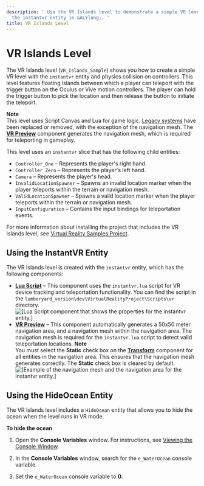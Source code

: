 ```yaml
---
description: ' Use the VR Islands level to demonstrate a simple VR level that uses
  the instantvr entity in &ALYlong;. '
title: VR Islands Level
---
```

# VR Islands Level<a name="sample-level-vr-islands"></a>

The VR Islands level \(`VR_Islands_Sample`\) shows you how to create a simple VR level with the `instantvr` entity and physics collision on controllers\. This level features floating islands between which a player can teleport with the trigger button on the Oculus or Vive motion controllers\. The player can hold the trigger button to pick the location and then release the button to initiate the teleport\.

**Note**  
This level uses Script Canvas and Lua for game logic\. [Legacy systems](https://docs.aws.amazon.com/lumberyard/latest/legacyreference/introduction.html) have been replaced or removed, with the exception of the navigation mesh\. The **[VR Preview](component-vrpreview-component.md)** component generates the navigation mesh, which is required for teleporting in gameplay\.

This level uses an `instantvr` slice that has the following child entities:
+ `Controller_One` – Represents the player's right hand\.
+ `Controller_Zero` – Represents the player's left hand\. 
+ `Camera` – Represents the player's head\. 
+ `InvalidLocationSpawner` – Spawns an invalid location marker when the player teleports within the terrain or navigation mesh\.
+ `ValidLocationSpawner` – Spawns a valid location marker when the player teleports within the terrain or navigation mesh\.
+ `InputConfiguration` – Contains the input bindings for teleportation events\.

For more information about installing the project that includes the VR Islands level, see [Virtual Reality Samples Project](sample-project-virtual-reality.md)\.

## Using the InstantVR Entity<a name="sample-level-vr-islands-using-instantvr-entity"></a>

The VR Islands level is created with the `instantvr` entity, which has the following components:
+ **[Lua Script](component-lua-script.md)** – This component uses the `instantvr.lua` script for VR device tracking and teleportation functionality\. You can find the script in the `lumberyard_version\dev\VirtualRealityProject\Scripts\vr` directory\.  
![\[Lua Script component that shows the properties for the instantvr entity.\]](/images/userguide/instantvr-lua-script-component-example.png)
+ **[VR Preview](component-vrpreview-component.md)** – This component automatically generates a 50x50 meter navigation area, and a navigation mesh within the navigation area\. The navigation mesh is required for the `instantvr.lua` script to detect valid teleportation locations\. 
**Note**  
You must select the **Static** check box on the **[Transform](component-transform.md)** component for all entities in the navigation area\. This ensures that the navigation mesh generates correctly\. The **Static** check box is cleared by default\.  
![\[Example of the navigation mesh and the navigation area for the instantvr entity.\]](/images/userguide/instantvr-navigation-area-navigation-mesh-example.png)

## Using the HideOcean Entity<a name="sample-level-vr-islands-using-hideocean-entity"></a>

The VR Islands level includes a `HideOcean` entity that allows you to hide the ocean when the level runs in VR mode\.

**To hide the ocean**

1. Open the **Console Variables** window\. For instructions, see [Viewing the Console Window](console-intro.md#viewing-the-console-window)\.

1. In the **Console Variables** window, search for the `e_WaterOcean` console variable\.

1. Set the `e_WaterOcean` console variable to **0**\.
